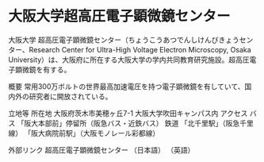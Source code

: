# 大阪大学超高圧電子顕微鏡センター

大阪大学 超高圧電子顕微鏡センター（ちょうこうあつでんしけんびきょうセンター、Research Center for Ultra-High Voltage Electron Microscopy, Osaka University）は、大阪府に所在する大阪大学の学内共同教育研究施設。超高圧電子顕微鏡を有する。

概要
常用300万ボルトの世界最高加速電圧を持つ電子顕微鏡を有していて、国内外の研究者に開放されている。

立地等
所在地
大阪府茨木市美穂ヶ丘7-1
大阪大学吹田キャンパス内
アクセス
バス
「阪大本部前」停留所（阪急バス・近鉄バス）
鉄道
「北千里駅」（阪急千里線）
「阪大病院前駅」（大阪モノレール彩都線）

外部リンク
超高圧電子顕微鏡センター （日本語） （英語）